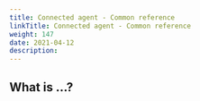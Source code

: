 ```yaml
---
title: Connected agent - Common reference
linkTitle: Connected agent - Common reference
weight: 147
date: 2021-04-12
description: 
---
```

## What is ...?